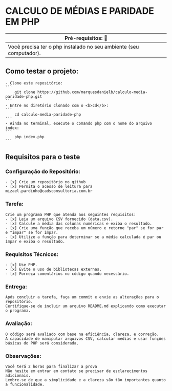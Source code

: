 # CALCULO DE MÉDIAS E PARIDADE EM PHP
| Pré-requisitos: :rotating_light:                                  | 
| ------------------------------------------------------------------| 
| Você precisa ter o php instalado no seu ambiente (seu computador).| 

## Como testar o projeto:
    - Clone este repositório:
    ```
        git clone https://github.com/marquesdanielb/calculo-media-paridade-php.git
    ```
    - Entre no diretório clonado com o <b>cd</b>:
    ```
        cd calculo-media-paridade-php
    ```
    - Ainda no terminal, execute o comando php com o nome do arquivo index:
    ```
        php index.php
    ```

## Requisitos para o teste
### Configuração do Repositório:
	- [x] Crie um repositório no github
	- [x] Permita o acesso de leitura para mizael.pardinho@cadsconsultoria.com.br

### Tarefa:
	Crie um programa PHP que atenda aos seguintes requisitos:
	- [x] Leia um arquivo CSV fornecido (data.csv).
	- [x] Calcule a média das colunas numéricas e exiba o resultado.
	- [x] Crie uma função que receba um número e retorne "par" se for par e "ímpar" se for ímpar.
	- [x] Utilize a função para determinar se a média calculada é par ou ímpar e exiba o resultado.

### Requisitos Técnicos:
	- [x] Use PHP.
	- [x] Evite o uso de bibliotecas externas.
	- [x] Forneça comentários no código quando necessário.

### Entrega:
	Após concluir a tarefa, faça um commit e envie as alterações para o repositório.
	Certifique-se de incluir um arquivo README.md explicando como executar o programa.

### Avaliação:
	O código será avaliado com base na eficiência, clareza, e correção.
	A capacidade de manipular arquivos CSV, calcular médias e usar funções básicas do PHP será considerada.

### Observações:
	Você terá 2 horas para finalizar a prova
	Não hesite em entrar em contato se precisar de esclarecimentos adicionais.
	Lembre-se de que a simplicidade e a clareza são tão importantes quanto a funcionalidade. 
